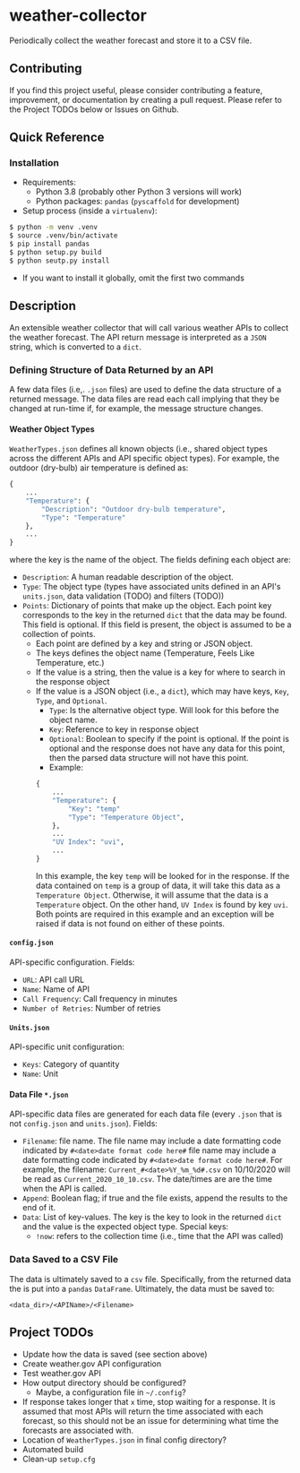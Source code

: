 # weather-collector

Periodically collect the weather forecast and store it to a CSV file.

## Contributing

If you find this project useful, please consider contributing a feature, improvement, or documentation by creating a pull request. Please refer to the Project TODOs below or Issues on Github.

## Quick Reference

### Installation

- Requirements:
	- Python 3.8 (probably other Python 3 versions will work)
	- Python packages: `pandas` (`pyscaffold` for development)
- Setup process (inside a `virtualenv`):
```bash
$ python -m venv .venv
$ source .venv/bin/activate
$ pip install pandas
$ python setup.py build
$ python seutp.py install
```
- If you want to install it globally, omit the first two commands

## Description

An extensible weather collector that will call various weather APIs to collect the weather forecast. The API return message is interpreted as a `JSON` string, which is converted to a `dict`.

### Defining Structure of Data Returned by an API

A few data files (i.e,. `.json` files) are used to define the data structure of a returned message. The data files are read each call implying that they be changed at run-time if, for example, the message structure changes.

#### Weather Object Types

`WeatherTypes.json` defines all known objects (i.e., shared object types across the different APIs and API specific object types). For example, the outdoor (dry-bulb) air temperature is defined as:
```python
{
	...
	"Temperature": {
		"Description": "Outdoor dry-bulb temperature",
		"Type": "Temperature"
	},
	...
}
```
where the key is the name of the object. The fields defining each object are:

- `Description`: A human readable description of the object.
- `Type`: The object type (types have associated units defined in an API's `units.json`, data validation (TODO) and filters (TODO))
- `Points`: Dictionary of points that make up the object. Each point key corresponds to the key in the returned `dict` that the data may be found. This field is optional. If this field is present, the object is assumed to be a collection of points.
	- Each point are defined by a key and string or JSON object.
	- The keys defines the object name (Temperature, Feels Like Temperature, etc.)
	- If the value is a string, then the value is a key for where to search in the response object
	- If the value is a JSON object (i.e., a `dict`), which may have keys, `Key`, `Type`, and `Optional`.
		- `Type`: Is the alternative object type. Will look for this before the object name.
		- `Key`: Reference to key in response object
		- `Optional`: Boolean to specify if the point is optional. If the point is optional and the response does not have any data for this point, then the parsed data structure will not have this point.
		- Example:
		```python
		{
			...
			"Temperature": {
				"Key": "temp"
				"Type": "Temperature Object",
			},
			...
			"UV Index": "uvi",
			...
		}
		```
		In this example, the key `temp` will be looked for in the response. If the data contained on `temp` is a group of data, it will take this data as a `Temperature Object`. Otherwise, it will assume that the data is a `Temperature` object. On the other hand, `UV Index` is found by key `uvi`. Both points are required in this example and an exception will be raised if data is not found on either of these points.

#### `config.json`

API-specific configuration. Fields:

- `URL`: API call URL
- `Name`: Name of API
- `Call Frequency`: Call frequency in minutes
- `Number of Retries`: Number of retries

#### `Units.json`

API-specific unit configuration:

- `Keys`: Category of quantity
- `Name`: Unit

#### Data File `*.json`

API-specific data files are generated for each data file (every `.json` that is not `config.json` and `units.json`). Fields:
- `Filename`: file name. The file name may include a date formatting code indicated by `#<date>date format code here#` file name may include a date formatting code indicated by `#<date>date format code here#`. For example, the filename: `Current_#<date>%Y_%m_%d#.csv` on 10/10/2020 will be read as `Current_2020_10_10.csv`. The date/times are are the time when the API is called.
- `Append`: Boolean flag; if true and the file exists, append the results to the end of it.
- `Data`: List of key-values. The key is the key to look in the returned `dict` and the value is the expected object type. Special keys:
	- `!now`: refers to the collection time (i.e., time that the API was called)

### Data Saved to a CSV File

The data is ultimately saved to a `csv` file. Specifically, from the returned data the is put into a `pandas` `DataFrame`. Ultimately, the data must be saved to:
```
<data_dir>/<APIName>/<Filename>
```

## Project TODOs

- Update how the data is saved (see section above)
- Create weather.gov API configuration
- Test weather.gov API
- How output directory should be configured?
	- Maybe, a configuration file in `~/.config`?
- If response takes longer that `x` time, stop waiting for a response. It is assumed that most APIs will return the time associated with each forecast, so this should not be an issue for determining what time the forecasts are associated with.
- Location of `WeatherTypes.json` in final config directory?
- Automated build
- Clean-up `setup.cfg`
